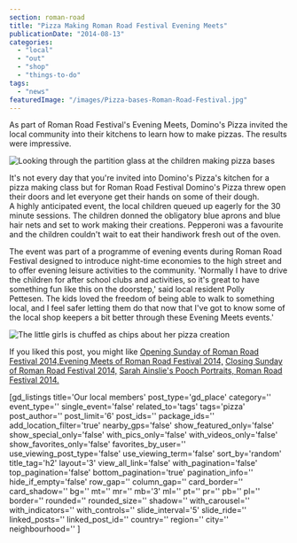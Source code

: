 ```yaml
---
section: roman-road
title: "Pizza Making Roman Road Festival Evening Meets"
publicationDate: "2014-08-13"
categories: 
  - "local"
  - "out"
  - "shop"
  - "things-to-do"
tags: 
  - "news"
featuredImage: "/images/Pizza-bases-Roman-Road-Festival.jpg"
---
```


As part of Roman Road Festival's Evening Meets, Domino's Pizza invited the local community into their kitchens to learn how to make pizzas. The results were impressive.

![](/images/Pizza-bases-Roman-Road-Festival-1.jpg "Looking through the partition glass at the children making pizza bases")

It's not every day that you're invited into Domino's Pizza's kitchen for a pizza making class but for Roman Road Festival Domino's Pizza threw open their doors and let everyone get their hands on some of their dough. A highly anticipated event, the local children queued up eagerly for the 30 minute sessions. The children donned the obligatory blue aprons and blue hair nets and set to work making their creations. Pepperoni was a favourite and the children couldn't wait to eat their handiwork fresh out of the oven.

The event was part of a programme of evening events during Roman Road Festival designed to introduce night-time economies to the high street and to offer evening leisure activities to the community. 'Normally I have to drive the children for after school clubs and activities, so it's great to have something fun like this on the doorstep,' said local resident Polly Pettesen. The kids loved the freedom of being able to walk to something local, and I feel safer letting them do that now that I've got to know some of the local shop keepers a bit better through these Evening Meets events.'

![](/images/Finished-pizza-Roman-Road-Festival-1.jpg "The little girls is chuffed as chips about her pizza creation")

If you liked this post, you might like [Opening Sunday of Roman Road Festival 2014,](https://romanroadlondon.com/roman-road-festival-2014-opening-sunday "Roman Road Festival Opening Sunday 2014")[Evening Meets of Roman Road Festival 2014,](https://romanroadlondon.com/roman-road-festival-2014-evening-meets/ "Evening Meets of Roman Road Festival 2014") [Closing Sunday of Roman Road Festival 2014,](https://romanroadlondon.com/roman-road-festival-2014-closing-sunday/ "Roman Road Festival 2014 Closing Sunday") [Sarah Ainslie's Pooch Portraits, Roman Road Festival 2014.](https://romanroadlondon.com/sarah-ainslie-pooch-portraits-roman-road-festival "Sarah Ainslie Pooch Portraits for Roman Road Festival 2014") 

\[gd\_listings title='Our local members' post\_type='gd\_place' category='' event\_type='' single\_event='false' related\_to='tags' tags='pizza' post\_author='' post\_limit='6' post\_ids='' package\_ids='' add\_location\_filter='true' nearby\_gps='false' show\_featured\_only='false' show\_special\_only='false' with\_pics\_only='false' with\_videos\_only='false' show\_favorites\_only='false' favorites\_by\_user='' use\_viewing\_post\_type='false' use\_viewing\_term='false' sort\_by='random' title\_tag='h2' layout='3' view\_all\_link='false' with\_pagination='false' top\_pagination='false' bottom\_pagination='true' pagination\_info='' hide\_if\_empty='false' row\_gap='' column\_gap='' card\_border='' card\_shadow='' bg='' mt='' mr='' mb='3' ml='' pt='' pr='' pb='' pl='' border='' rounded='' rounded\_size='' shadow='' with\_carousel='' with\_indicators='' with\_controls='' slide\_interval='5' slide\_ride='' linked\_posts='' linked\_post\_id='' country='' region='' city='' neighbourhood='' \]
